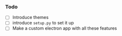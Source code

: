 ### Todo
* [ ] Introduce themes
* [ ] introduce `setup.py` to set it up
* [ ] Make a custom electron app with all these features
